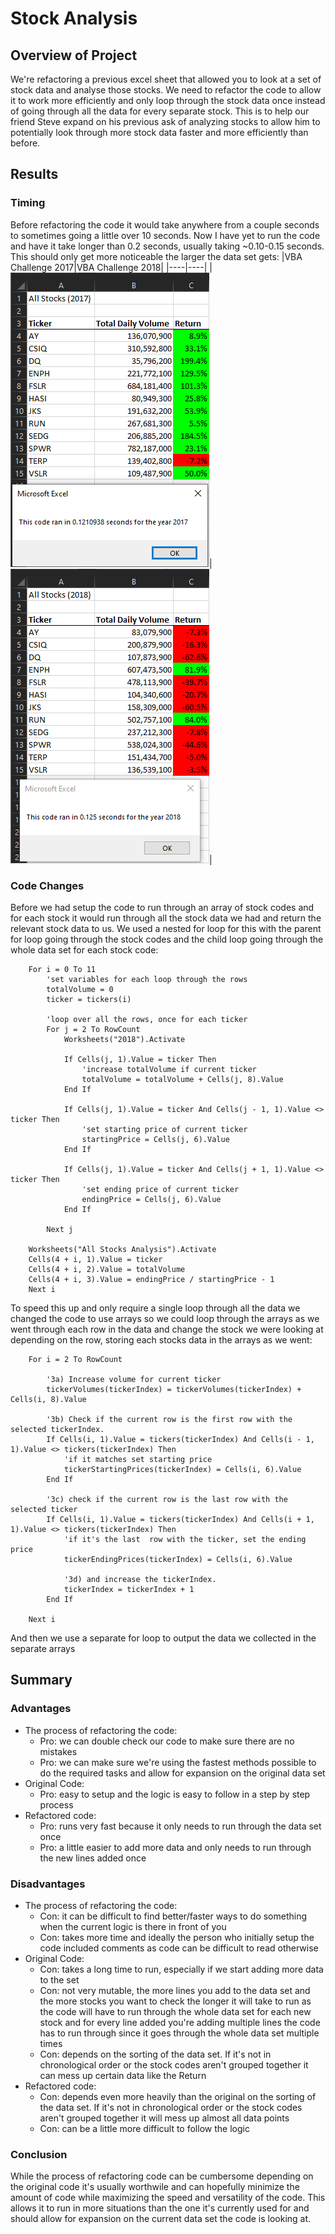 # Stock Analysis

## Overview of Project
We're refactoring a previous excel sheet that allowed you to look at a set of stock data and analyse those stocks. We need to refactor the code to allow it to work more efficiently and only loop through the stock data once instead of going through all the data for every separate stock. This is to help our friend Steve expand on his previous ask of analyzing stocks to allow him to potentially look through more stock data faster and more efficiently than before.

## Results
### Timing
Before refactoring the code it would take anywhere from a couple seconds to sometimes going a little over 10 seconds. Now I have yet to run the code and have it take longer than 0.2 seconds, usually taking ~0.10-0.15 seconds. This should only get more noticeable the larger the data set gets:
|VBA Challenge 2017|VBA Challenge 2018|
|----|----|
|![VBA Challenge 2017](resources/VBA_Challenge_2017.png)|![VBA Challenge 2018](resources/VBA_Challenge_2018.png)|

### Code Changes
Before we had setup the code to run through an array of stock codes and for each stock it would run through all the stock data we had and return the relevant stock data to us. We used a nested for loop for this with the parent for loop going through the stock codes and the child loop going through the whole data set for each stock code:
```
    For i = 0 To 11
        'set variables for each loop through the rows
        totalVolume = 0
        ticker = tickers(i)
        
        'loop over all the rows, once for each ticker
        For j = 2 To RowCount
            Worksheets("2018").Activate
            
            If Cells(j, 1).Value = ticker Then
                'increase totalVolume if current ticker
                totalVolume = totalVolume + Cells(j, 8).Value
            End If

            If Cells(j, 1).Value = ticker And Cells(j - 1, 1).Value <> ticker Then
                'set starting price of current ticker
                startingPrice = Cells(j, 6).Value
            End If
    
            If Cells(j, 1).Value = ticker And Cells(j + 1, 1).Value <> ticker Then
                'set ending price of current ticker
                endingPrice = Cells(j, 6).Value
            End If
    
        Next j
        
    Worksheets("All Stocks Analysis").Activate
    Cells(4 + i, 1).Value = ticker
    Cells(4 + i, 2).Value = totalVolume
    Cells(4 + i, 3).Value = endingPrice / startingPrice - 1
    Next i
```
To speed this up and only require a single loop through all the data we changed the code to use arrays so we could loop through the arrays as we went through each row in the data and change the stock we were looking at depending on the row, storing each stocks data in the arrays as we went:
```
    For i = 2 To RowCount
    
        '3a) Increase volume for current ticker
        tickerVolumes(tickerIndex) = tickerVolumes(tickerIndex) + Cells(i, 8).Value
        
        '3b) Check if the current row is the first row with the selected tickerIndex.
        If Cells(i, 1).Value = tickers(tickerIndex) And Cells(i - 1, 1).Value <> tickers(tickerIndex) Then
            'if it matches set starting price
            tickerStartingPrices(tickerIndex) = Cells(i, 6).Value
        End If
        
        '3c) check if the current row is the last row with the selected ticker
        If Cells(i, 1).Value = tickers(tickerIndex) And Cells(i + 1, 1).Value <> tickers(tickerIndex) Then
            'if it's the last  row with the ticker, set the ending price
            tickerEndingPrices(tickerIndex) = Cells(i, 6).Value
            
            '3d) and increase the tickerIndex.
            tickerIndex = tickerIndex + 1
        End If
    
    Next i
```
And then we use a separate for loop to output the data we collected in the separate arrays

## Summary
### Advantages
- The process of refactoring the code:
  - Pro: we can double check our code to make sure there are no mistakes
  - Pro: we can make sure we're using the fastest methods possible to do the required tasks and allow for expansion on the original data set
- Original Code:
  - Pro: easy to setup and the logic is easy to follow in a step by step process
- Refactored code:
  - Pro: runs very fast because it only needs to run through the data set once
  - Pro: a little easier to add more data and only needs to run through the new lines added once

### Disadvantages
- The process of refactoring the code:
  - Con: it can be difficult to find better/faster ways to do something when the current logic is there in front of you
  - Con: takes more time and ideally the person who initially setup the code included comments as code can be difficult to read otherwise
- Original Code:
  - Con: takes a long time to run, especially if we start adding more data to the set
  - Con: not very mutable, the more lines you add to the data set and the more stocks you want to check the longer it will take to run as the code will have to run through the whole data set for each new stock and for every line added you're adding multiple lines the code has to run through since it goes through the whole data set multiple times
  - Con: depends on the sorting of the data set. If it's not in chronological order or the stock codes aren't grouped together it can mess up certain data like the Return
- Refactored code:
  - Con: depends even more heavily than the original on the sorting of the data set. If it's not in chronological order or the stock codes aren't grouped together it will mess up almost all data points
  - Con: can be a little more difficult to follow the logic

### Conclusion
While the process of refactoring code can be cumbersome depending on the original code it's usually worthwile and can hopefully minimize the amount of code while maximizing the speed and versatility of the code. This allows it to run in more situations than the one it's currently used for and should allow for expansion on the current data set the code is looking at. 